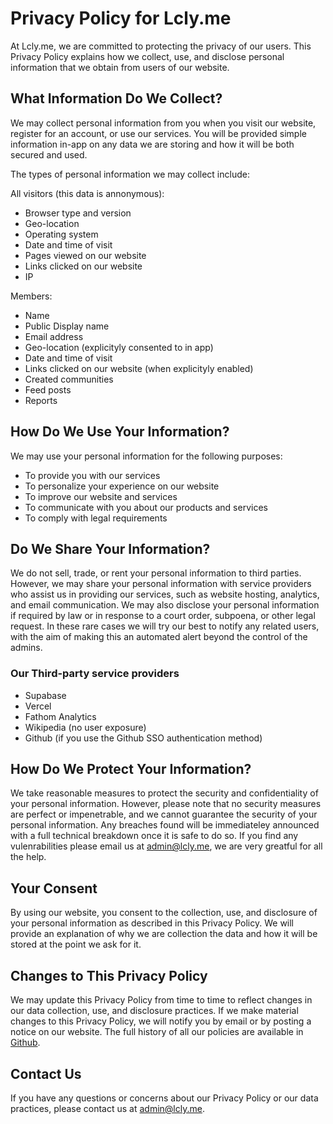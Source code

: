 # Privacy Policy for Lcly.me

At Lcly.me, we are committed to protecting the privacy of our users. This Privacy Policy explains how we collect, use, and disclose personal information that we obtain from users of our website.

## What Information Do We Collect?

We may collect personal information from you when you visit our website, register for an account, or use our services. You will be provided simple information in-app on any data we are storing and how it will be both secured and used.

The types of personal information we may collect include:

All visitors (this data is annonymous):
- Browser type and version
- Geo-location
- Operating system
- Date and time of visit
- Pages viewed on our website
- Links clicked on our website
- IP

Members:
- Name
- Public Display name
- Email address
- Geo-location (explicityly consented to in app)
- Date and time of visit
- Links clicked on our website (when explicityly enabled)
- Created communities
- Feed posts
- Reports

## How Do We Use Your Information?

We may use your personal information for the following purposes:

- To provide you with our services
- To personalize your experience on our website
- To improve our website and services
- To communicate with you about our products and services
- To comply with legal requirements

## Do We Share Your Information?

We do not sell, trade, or rent your personal information to third parties. However, we may share your personal information with service providers who assist us in providing our services, such as website hosting, analytics, and email communication. We may also disclose your personal information if required by law or in response to a court order, subpoena, or other legal request. In these rare cases we will try our best to notify any related users, with the aim of making this an automated alert beyond the control of the admins.

### Our Third-party service providers
- Supabase
- Vercel
- Fathom Analytics
- Wikipedia (no user exposure)
- Github (if you use the Github SSO authentication method)

## How Do We Protect Your Information?

We take reasonable measures to protect the security and confidentiality of your personal information. However, please note that no security measures are perfect or impenetrable, and we cannot guarantee the security of your personal information. Any breaches found will be immediateley announced with a full technical breakdown once it is safe to do so.
If you find any vulenrabilities please email us at admin@lcly.me, we are very greatful for all the help.

## Your Consent

By using our website, you consent to the collection, use, and disclosure of your personal information as described in this Privacy Policy. We will provide an explanation of why we are collection the data and how it will be stored at the point we ask for it.

## Changes to This Privacy Policy

We may update this Privacy Policy from time to time to reflect changes in our data collection, use, and disclosure practices. If we make material changes to this Privacy Policy, we will notify you by email or by posting a notice on our website. The full history of all our policies are available in [Github](https://github.com/Lcly-Space/policies).

## Contact Us

If you have any questions or concerns about our Privacy Policy or our data practices, please contact us at admin@lcly.me.
